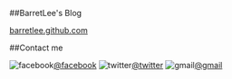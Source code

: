 ##BarretLee's Blog

[barretlee.github.com](http://barretlee.github.com, "BarretLee's Blog")


##Contact me

![facebook](http://barretlee.github.io/images/facebook-32.png)[@facebook](http://www.facebook.com/barret.china)
![twitter](http://barretlee.github.io/images/twitter-32.png)[@twitter](https://twitter.com/barret_china)
![gmail](http://barretlee.github.io/images/gmail-32.png)[@gmail](mailto:barret.china@gmail.com)


